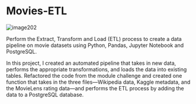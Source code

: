 # Movies-ETL

![image202](https://user-images.githubusercontent.com/58860105/136827367-59396828-6807-4837-b8eb-413a9e1d8fa8.PNG)

Perform the Extract, Transform and Load (ETL) process to create a data pipeline on movie datasets using Python, Pandas, Jupyter Notebook and PostgreSQL.

In this project, I created an automated pipeline that takes in new data, performs the appropriate transformations, and loads the data into existing tables.  Refactored the code from the module challenge and created one function that takes in the three files—Wikipedia data, Kaggle metadata, and the MovieLens rating data—and performs the ETL process by adding the data to a PostgreSQL database.



